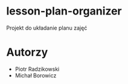 # lesson-plan-organizer

Projekt do układanie planu zajęć


# Autorzy
- Piotr Radzikowski
- Michał Borowicz
